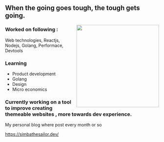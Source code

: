 
## When the going goes tough, the tough gets going.


<img align="right" src="/lazy.gif" width="270" height="270"/>


### Worked on following :

Web technologies, Reactjs, Nodejs, Golang, Performace, Devtools

### Learning

- Product development
- Golang
- Design
- Micro economics


### Currently working on a tool to improve creating themeable websites , more  towards dev experience.


My personal blog where post every month or so

https://simbathesailor.dev/



<!--
**simbathesailor/simbathesailor** is a ✨ _special_ ✨ repository because its `README.md` (this file) appears on your GitHub profile.

Here are some ideas to get you started:

- 🔭 I’m currently working on ...
- 🌱 I’m currently learning ...
- 👯 I’m looking to collaborate on ...
- 🤔 I’m looking for help with ...
- 💬 Ask me about ...
- 📫 How to reach me: ...
- 😄 Pronouns: ...
- ⚡ Fun fact: ...
-->





